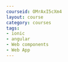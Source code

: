 ```yaml
---
courseid: OMrAxI5cXm4
layout: course
category: courses
tags:
- ionic
- angular
- Web components
- Web App
---
```

